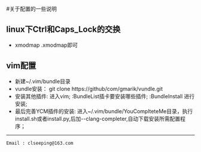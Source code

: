 #关于配置的一些说明

## linux下Ctrl和Caps_Lock的交换

* xmodmap .xmodmap即可

## vim配置

* 新建~/.vim/bundle目录
* vundle安装：
    git clone https://github/com/gmarik/vundle.git
* 安装其他插件:
    进入vim;
    :BundleList插卡要安装哪些插件;
    :BundleInstall 进行安装;
* 最后完善YCM插件的安装:
    进入~/.vim/bundle/YouComplteteMe目录，执行install.sh或者install.py,后加--clang-completer,自动下载安装所需配置程序；

---
    Email : clseeping@163.com